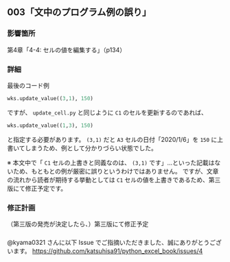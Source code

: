 ## 003「文中のプログラム例の誤り」

### 影響箇所
第4章「4-4: セルの値を編集する」（p134）

### 詳細
最後のコード例

```python
wks.update_value((3,1), 150)
```

ですが、 `update_cell.py` と同じように `C1` のセルを更新するのであれば、

```python
wks.update_value((1,3), 150)
```

と指定する必要があります。 `(3,1)` だと `A3` セルの日付「2020/1/6」を `150` に上書いてしまうため、例として分かりづらい状態でした。

※ 本文中で「 `C1` セルの上書きと同義なのは、 `(3,1)` です」…といった記載はないため、もともとの例が厳密に誤りというわけではありません。
ですが、文章の流れから読者が期待する挙動としては `C1` セルの値を上書きであるため、第三版にて修正予定です。 

### 修正計画
（第三版の発売が決定したら、）第三版にて修正予定

### 
@kyama0321 さんに以下 Issue でご指摘いただきました、誠にありがとうございます。
https://github.com/katsuhisa91/python_excel_book/issues/4
